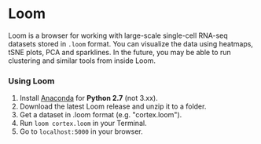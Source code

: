 # Loom

Loom is a browser for working with large-scale single-cell RNA-seq datasets stored in `.loom` format. You can visualize the data using heatmaps, tSNE plots, PCA and sparklines. In the future, you may be able to run clustering and similar tools from inside Loom.

### Using Loom

1. Install [Anaconda](https://www.continuum.io/downloads) for **Python 2.7** (not 3.xx).
2. Download the latest Loom release and unzip it to a folder.
3. Get a dataset in .loom format (e.g. "cortex.loom").
4. Run `loom cortex.loom` in your Terminal.
5. Go to `localhost:5000` in your browser.
 
